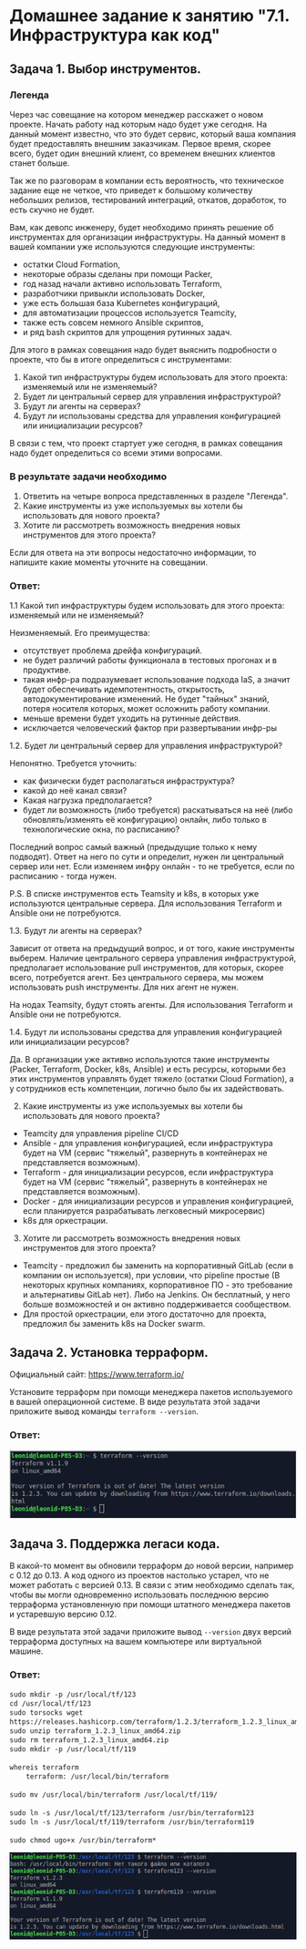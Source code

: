 # Домашнее задание к занятию "7.1. Инфраструктура как код"

## Задача 1. Выбор инструментов. 
 
### Легенда
 
Через час совещание на котором менеджер расскажет о новом проекте. Начать работу над которым надо 
будет уже сегодня. 
На данный момент известно, что это будет сервис, который ваша компания будет предоставлять внешним заказчикам.
Первое время, скорее всего, будет один внешний клиент, со временем внешних клиентов станет больше.

Так же по разговорам в компании есть вероятность, что техническое задание еще не четкое, что приведет к большому количеству небольших релизов, тестирований интеграций, откатов, доработок, то есть скучно не будет.  
   
Вам, как девопс инженеру, будет необходимо принять решение об инструментах для организации инфраструктуры.
На данный момент в вашей компании уже используются следующие инструменты: 
- остатки Сloud Formation, 
- некоторые образы сделаны при помощи Packer,
- год назад начали активно использовать Terraform, 
- разработчики привыкли использовать Docker, 
- уже есть большая база Kubernetes конфигураций, 
- для автоматизации процессов используется Teamcity, 
- также есть совсем немного Ansible скриптов, 
- и ряд bash скриптов для упрощения рутинных задач.  

Для этого в рамках совещания надо будет выяснить подробности о проекте, что бы в итоге определиться с инструментами:

1. Какой тип инфраструктуры будем использовать для этого проекта: изменяемый или не изменяемый?
2. Будет ли центральный сервер для управления инфраструктурой?
3. Будут ли агенты на серверах?
4. Будут ли использованы средства для управления конфигурацией или инициализации ресурсов? 
 
В связи с тем, что проект стартует уже сегодня, в рамках совещания надо будет определиться со всеми этими вопросами.

### В результате задачи необходимо

1. Ответить на четыре вопроса представленных в разделе "Легенда". 
2. Какие инструменты из уже используемых вы хотели бы использовать для нового проекта? 
3. Хотите ли рассмотреть возможность внедрения новых инструментов для этого проекта? 

Если для ответа на эти вопросы недостаточно информации, то напишите какие моменты уточните на совещании.

### Ответ:
1.1 Какой тип инфраструктуры будем использовать для этого проекта: изменяемый или не изменяемый?

Неизменяемый. Его преимущества:
* отсутствует проблема дрейфа конфигураций. 
* не будет различий работы функционала в тестовых прогонах и в продуктиве.
* такая инфр-ра подразумевает использование подхода IaS, а значит будет обеспечивать идемпотентность, открытость, автодокументирование изменений. Не будет "тайных" знаний, потеря носителя которых, может осложнить работу компании.
* меньше времени будет уходить на рутинные действия.
* исключается человеческий фактор при развертывании инфр-ры

1.2. Будет ли центральный сервер для управления инфраструктурой?

Непонятно. Требуется уточнить:
 * как физически будет располагаться инфраструктура?
 * какой до неё канал связи?
 * Какая нагрузка предполагается?
 * будет ли возможность (либо требуется) раскатываться на неё (либо обновлять/изменять её конфигурацию) онлайн, либо только в технологические окна, по расписанию?

Последний вопрос самый важный (предыдущие только к нему подводят). Ответ на него по сути и определит, нужен ли центральный сервер или нет. Если изменяем инфру онлайн - то не требуется, если по расписанию - тогда нужен.

P.S. В списке инструментов есть Teamsity и k8s, в которых уже используются центральные сервера.
Для использования Terraform и Ansible они не потребуются.

1.3. Будут ли агенты на серверах?

Зависит от ответа на предыдущий вопрос, и от того, какие инструменты выберем.
Наличие центрального сервера управления инфраструктурой, предполагает использование pull инструментов, для которых, скорее всего, потребуется агент. Без центрального сервера, мы можем использовать push инструменты. Для них агент не нужен.

На нодах Teamsity, будут стоять агенты.
Для использования Terraform и Ansible они не потребуются.

1.4. Будут ли использованы средства для управления конфигурацией или инициализации ресурсов? 

Да. В организации уже активно используются такие инструменты (Packer, Terraform, Docker, k8s, Ansible) и есть ресурсы, которыми без этих инструментов управлять будет тяжело (остатки Сloud Formation), а у сотрудников есть компетенции, логично было бы их задействовать.


2. Какие инструменты из уже используемых вы хотели бы использовать для нового проекта?

* Teamcity для управления pipeline CI/CD
* Ansible - для управления конфигурацией, если инфраструктура будет на VM (сервис "тяжелый", развернуть в контейнерах не представляется возможным).
* Terraform - для инициализации ресурсов, если инфраструктура будет на VM (сервис "тяжелый", развернуть в контейнерах не представляется возможным).
* Docker - для инициализации ресурсов и управления конфигурацией, если планируется разрабатывать легковесный микросервис)
* k8s для оркестрации.

3. Хотите ли рассмотреть возможность внедрения новых инструментов для этого проекта? 

* Teamcity - предложил бы заменить на корпоративный GitLab (если в компании он используется), при условии, что pipeline простые (В некоторых крупных компаниях, корпоративное ПО - это требование и альтернативы GitLab нет). Либо на Jenkins. Он бесплатный, у него больше возможностей и он активно поддерживается сообществом.
* Для простой оркестрации, ели этого достаточно для проекта, предложил бы заменить k8s на Docker swarm.

## Задача 2. Установка терраформ. 

Официальный сайт: https://www.terraform.io/

Установите терраформ при помощи менеджера пакетов используемого в вашей операционной системе.
В виде результата этой задачи приложите вывод команды `terraform --version`.

### Ответ:
![img.png](img/07-terraform-01-intro-2.png)

## Задача 3. Поддержка легаси кода. 

В какой-то момент вы обновили терраформ до новой версии, например с 0.12 до 0.13. 
А код одного из проектов настолько устарел, что не может работать с версией 0.13. 
В связи с этим необходимо сделать так, чтобы вы могли одновременно использовать последнюю версию терраформа установленную при помощи
штатного менеджера пакетов и устаревшую версию 0.12. 

В виде результата этой задачи приложите вывод `--version` двух версий терраформа доступных на вашем компьютере 
или виртуальной машине.

### Ответ:

```commandline
sudo mkdir -p /usr/local/tf/123
cd /usr/local/tf/123
sudo torsocks wget https://releases.hashicorp.com/terraform/1.2.3/terraform_1.2.3_linux_amd64.zip
sudo unzip terraform_1.2.3_linux_amd64.zip
sudo rm terraform_1.2.3_linux_amd64.zip
sudo mkdir -p /usr/local/tf/119

whereis terraform
    terraform: /usr/local/bin/terraform

sudo mv /usr/local/bin/terraform /usr/local/tf/119/

sudo ln -s /usr/local/tf/123/terraform /usr/bin/terraform123
sudo ln -s /usr/local/tf/119/terraform /usr/bin/terraform119

sudo chmod ugo+x /usr/bin/terraform*
```

![](img/07-terraform-01-intro-3.png)